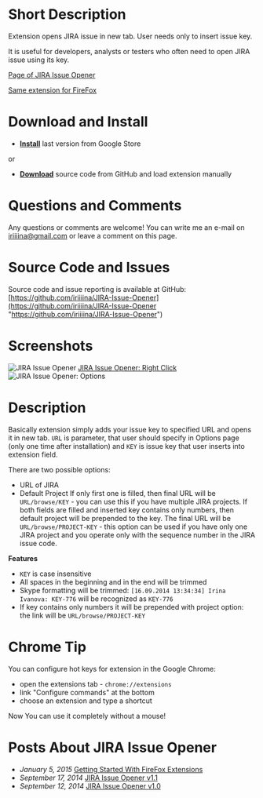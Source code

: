 # Short Description
Extension opens JIRA issue in new tab. User needs only to insert issue key.

It is useful for developers, analysts or testers who often need to open JIRA issue using its key.

[Page of JIRA Issue Opener](http://ivanova-irina.blogspot.com/p/jira-issue-opener.html "Page of JIRA Issue Opener")

[Same extension for FireFox](https://github.com/iriiiina/JIRA-Issue-Opener-FF "Same extension for FireFox")

# Download and Install
* **[Install](https://chrome.google.com/webstore/detail/jira-issue-opener/koceedenfpfaogpnpplkeikokjdnlamj "Install")** last version from Google Store

or

* **[Download](https://github.com/iriiiina/JIRA-Issue-Opener "Download")** source code from GitHub and load extension manually

# Questions and Comments
Any questions or comments are welcome! You can write me an e-mail on [iriiiina@gmail.com](mailto:iriiiina@gmail.com "iriiiina@gmail.com") or leave a comment on this page.

# Source Code and Issues
Source code and issue reporting is available at GitHub: [https://github.com/iriiiina/JIRA-Issue-Opener](https://github.com/iriiiina/JIRA-Issue-Opener "https://github.com/iriiiina/JIRA-Issue-Opener")

# Screenshots
![JIRA Issue Opener](https://raw.githubusercontent.com/iriiiina/JIRA-Issue-Opener/master/screenshots/extension.png "JIRA Issue Opener")
[JIRA Issue Opener: Right Click](https://raw.githubusercontent.com/lucaswhitman/JIRA-Issue-Opener/master/screenshots/right-click.png "JIRA Issue Opener: Right Click")
![JIRA Issue Opener: Options](https://raw.githubusercontent.com/iriiiina/JIRA-Issue-Opener/master/screenshots/options.png "JIRA Issue Opener: Options")


# Description
Basically extension simply adds your issue key to specified URL and opens it in new tab. `URL` is parameter, that user should specify in Options page (only one time after installation) and `KEY` is issue key that user inserts into extension field.

There are two possible options:
* URL of JIRA
* Default Project
If only first one is filled, then final URL will be `URL/browse/KEY` - you can use this if you have multiple JIRA projects.
If both fields are filled and inserted key contains only numbers, then default project will be prepended to the key. The final URL will be `URL/browse/PROJECT-KEY` - this option can be used if you have only one JIRA project and you operate only with the sequence number in the JIRA issue code.

**Features**
* `KEY` is case insensitive
* All spaces in the beginning and in the end will be trimmed
* Skype formatting will be trimmed: `[16.09.2014 13:34:34] Irina Ivanova: KEY-776` will be recognized as `KEY-776`
* If key contains only numbers it will be prepended with project option: the link will be `URL/browse/PROJECT-KEY`

# Chrome Tip
You can configure hot keys for extension in the Google Chrome:
* open the extensions tab - `chrome://extensions`
* link "Configure commands" at the bottom
* choose an extension and type a shortcut

Now You can use it completely without a mouse!

# Posts About JIRA Issue Opener
* *January 5, 2015* [Getting Started With FireFox Extensions](http://ivanova-irina.blogspot.com/2015/02/getting-started-with-firefox-extensions.html "Getting Started With FireFox Extensions")
* *September 17, 2014* [JIRA Issue Opener v1.1](http://ivanova-irina.blogspot.com/2014/09/jira-issue-opener-v11.html "JIRA Issue Opener v1.1")
* *September 12, 2014* [JIRA Issue Opener v1.0](http://ivanova-irina.blogspot.com/2014/09/jira-issue-opener-v10.html "JIRA Issue Opener v1.0")
